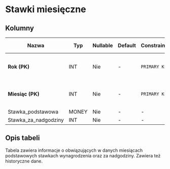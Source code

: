 # Stawki miesięczne

## Kolumny

| Nazwa                | Typ   | Nullable | Default | Constraints   | Klucze obce | Opis                               |
| -------------------- | ----- | -------- | ------- | ------------- | ----------- | ---------------------------------- |
| **Rok (PK)**         | INT   | Nie      | -       | `PRIMARY KEY` | -           | Rok w którym obowiązuje stawka     |
| **Miesiąc (PK)**     | INT   | Nie      | -       | `PRIMARY KEY` | -           | Miesiąc w którym obowiązuje stawka |
| Stawka_podstawowa    | MONEY | Nie      | -       | -             | -           |                                    |
| Stawka_za_nadgodziny | INT   | Nie      | -       | -             | -           |                                    |

## Opis tabeli

Tabela zawiera informacje o obwiązujących w danych miesiącach podstawowych stawkach wynagrodzenia oraz za nadgodziny. Zawiera też historyczne dane.
